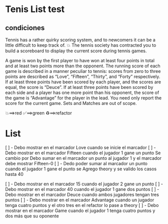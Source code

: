 ﻿# Tenis List test

## condiciones
Tennis has a rather quirky scoring system, and to newcomers it can be a little difficult to keep track of. 💥
The tennis society has contracted you to build a scoreboard to display the current score during tennis games.


A game is won by the first player to have won at least four points in total and at least two points more than the opponent.
The running score of each game is described in a manner peculiar to tennis: scores from zero to three points are described as “Love”, “Fifteen”, “Thirty”, and “Forty” respectively.
If at least three points have been scored by each player, and the scores are equal, the score is “Deuce”.
If at least three points have been scored by each side and a player has one more point than his opponent, the score of the game is “Advantage” for the player in the lead.
You need only report the score for the current game. Sets and Matches are out of scope.

💥==>red
✅==>green
♻️==>refactor

# List
[ ] - Debo mostrar en el marcador Love cuando se inicie el marcador
[ ] - Debo mostrar en el marcador Fifteen cuando el jugador 1 gane un punto
	Se cambio por
		Debo sumar en el marcador un punto al jugador 1 y el marcador debe mostrar Fifteen-0
[ ] - Dedo poder sumar al marcador un punto cuando el jugador 1 gane el punto
	se Agrego theory y se valido los casos hasta 40

[ ] - Debo mostrar en el marcador 15 cuando el jugador 2 gane un punto
[ ] - Debo mostrar en el marcador 40 cuando el jugador 1 gane dos puntos
[ ] - Debo mostrar en el marcador Deuce cuando ambos jugadores tengan tres puntos
[ ] - Debo mostrar en el marcador Advantage cuando un jugador tenga cuatro puntos y el otro tres
	en el refactor lo pase a theory
[ ] - Debo mostrar en el marcador Game cuando el jugador 1 tenga cuatro puntos y dos más que su oponente

